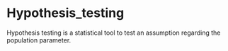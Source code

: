 # Hypothesis_testing
Hypothesis testing is a statistical tool to test an assumption regarding the population parameter.

